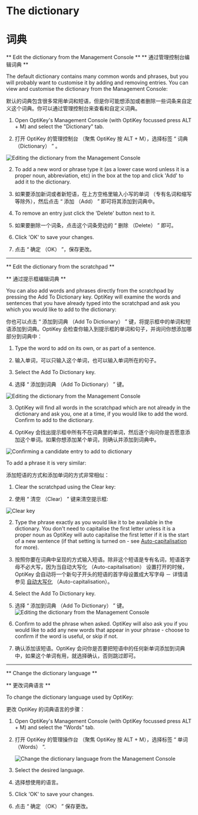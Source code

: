 # The dictionary
# 词典

** Edit the dictionary from the Management Console **
** 通过管理控制台编辑词典 **


The default dictionary contains many common words and phrases, but you will probably want to customise it by adding and removing entries. You can view and customise the dictionary from the Management Console:


默认的词典包含很多常用单词和短语，但是你可能想添加或者删除一些词条来自定义这个词典。你可以通过管理控制台来查看和自定义词典。


1. Open OptiKey's Management Console (with OptiKey focussed press ALT + M) and select the "Dictionary" tab.

1. 打开 OptiKey 的管理控制台 （聚焦 OptiKey 按 ALT + M），选择标签 “ 词典 （Dictionary） ” 。

![Editing the dictionary from the Management Console](https://github.com/JuliusSweetland/OptiKey/blob/gh-pages/images/Management_Console_Dictionary_Numbered.png)


2. To add a new word or phrase type it (as a lower case word unless it is a proper noun, abbreviation, etc) in the box at the top and click 'Add' to add it to the dictionary.

2. 如果要添加新词或者新短语，在上方空格里输入小写的单词 （专有名词和缩写等除外），然后点击 “ 添加 （Add） ” 即可将其添加到词典中。


3. To remove an entry just click the 'Delete' button next to it.

3. 如果要删除一个词条，点击这个词条旁边的 “ 删除 （Delete） ” 即可。


4. Click 'OK' to save your changes.

4. 点击 “ 确定 （OK） ”，保存更改。

---

** Edit the dictionary from the scratchpad **

** 通过提示框编辑词典 **


You can also add words and phrases directly from the scratchpad by pressing the Add To Dictionary key. OptiKey will examine the words and sentences that you have already typed into the scratchpad and ask you which you would like to add to the dictionary:

你也可以点击 “ 添加到词典 （Add To Dictionary） ” 键，将提示框中的单词和短语添加到词典。OptiKey 会检查你输入到提示框的单词和句子，并询问你想添加哪部分到词典中：


1. Type the word to add on its own, or as part of a sentence.

1. 输入单词，可以只输入这个单词，也可以输入单词所在的句子。

2. Select the Add To Dictionary key.

2. 选择 “ 添加到词典 （Add To Dictionary） ” 键。

![Editing the dictionary from the Management Console](https://github.com/JuliusSweetland/OptiKey/blob/gh-pages/images/Key_AddToDictionary_Up.png)



3. OptiKey will find all words in the scratchpad which are not already in the dictionary and ask you, one at a time, if you would like to add the word. Confirm to add to the dictionary.

3. OptiKey 会找出提示框中所有不在词典里的单词，然后逐个询问你是否愿意添加这个单词。如果你想添加某个单词，则确认并添加到词典中。

![Confirming a candidate entry to add to dictionary](https://github.com/JuliusSweetland/OptiKey/blob/gh-pages/images/Keyboard_YesNoQuestion.png)



To add a phrase it is very similar:

添加短语的方式和添加单词的方式非常相似：


1. Clear the scratchpad using the Clear key:

1. 使用 “ 清空 （Clear） ” 键来清空提示框:

![Clear key](https://github.com/JuliusSweetland/OptiKey/blob/gh-pages/images/Key_Clear_Up.png)



2. Type the phrase exactly as you would like it to be available in the dictionary. You don't need to capitalise the first letter unless it is a proper noun as OptiKey will auto capitalise the first letter if it is the start of a new sentence (if that setting is turned on - see [Auto-capitalisation](https://github.com/JuliusSweetland/OptiKey/wiki/User-Guide#auto-capitalisation-and-auto-spacing) for more).

2. 按照你要在词典中呈现的方式输入短语。除非这个短语是专有名词，短语首字母不必大写，因为当自动大写化 （Auto-capitalisation） 设置打开的时候，OptiKey 会自动将一个新句子开头的短语的首字母设置成大写字母 － 详情请参见 [自动大写化](https://github.com/JuliusSweetland/OptiKey/wiki#auto-capitalisation-and-auto-spacing) （Auto-capitalisation）。



3. Select the Add To Dictionary key.

3. 选择 “ 添加到词典 （Add To Dictionary） ” 键。
    ![Editing the dictionary from the Management Console](https://github.com/JuliusSweetland/OptiKey/blob/gh-pages/images/Key_AddToDictionary_Up.png)




4. Confirm to add the phrase when asked. OptiKey will also ask you if you would like to add any new words that appear in your phrase - choose to confirm if the word is useful, or skip if not.

4. 确认添加该短语。OptiKey 会问你是否要把短语中的任何新单词添加到词典中，如果这个单词有用，就选择确认，否则跳过即可。


---


** Change the dictionary language **

** 更改词典语言 **


To change the dictionary language used by OptiKey:

更改 OptiKey 的词典语言的步骤：


1. Open OptiKey's Management Console (with OptiKey focussed press ALT + M) and select the "Words" tab.

1. 打开 OptiKey 的管理操作台 （聚焦 OptiKey 按 ALT + M），选择标签 “ 单词 （Words） ”.

    ![Change the dictionary language from the Management Console](https://github.com/JuliusSweetland/OptiKey/blob/gh-pages/images/Management_Console_Words_Numbered.png)


2. Select the desired language.

2. 选择想使用的语言。


3. Click 'OK' to save your changes.

3. 点击 “ 确定 （OK） ” 保存更改。
